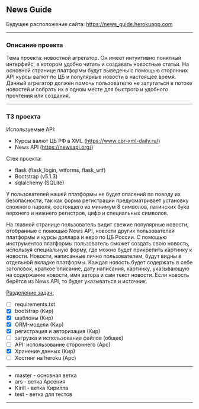 ## News Guide

Будущее раcположение сайта: https://news_guide.herokuapp.com

____ 
### Описание проекта
Тема проекта: новостной агрегатор. Он имеет интуитивно понятный интерфейс, в котором удобно читать и создавать новостные статьи. На основной странице платформы будут выведены с помощью сторонних API курсы валют по ЦБ и популярные новости в настоящее время. Данный агрегатор должен помочь пользователю не запутаться в потоке новостей и собрать их в одном месте для быстрого и удобного прочтения или создания. 

____
### ТЗ проекта
Используемые API:
- Курсы валют ЦБ РФ в XML (https://www.cbr-xml-daily.ru/)
- News API (https://newsapi.org/)

Стек проекта:
- flask (flask_login, wtforms, flask_wtf)
- Bootstrap (v5.1.3)
- sqlalchemy (SQLite)

У пользователей нашей платформы не будет опасений по поводу их безопасности, так как форма регистрации предусматривает установку сложного пароля, состоящего из минимум 8 символов, латинских букв верхнего и нижнего регистров, цифр и специальных символов.

На главной странице пользователь видит свежие популярные новости, отобранные с помощью News API, новости других пользователей платформы и курсы доллара и евро по ЦБ России. С помощью инструментов платформы пользователь сможет создать свою новость, используя специальную форму, где можно будет прикрепить картинку к новости. Новости, написанные лично пользователем, будут видны в отдельной вкладке платформы. Каждая новость будет содержать в  себе заголовок, краткое описание, дату написания, картинку, указывающую на содержание новости, имя автора и сам текст новости. Если новость берётся из News API, то будет указываться и источник.

<ins>Разделение задач: </ins>
- [ ]  requirements.txt
- [x]  bootstrap (Кир)
- [x]  шаблоны (Кир)
- [x]  ORM-модели (Кир)
- [x]  регистрация и авторизация (Кир)
- [ ]  загрузка и использование файлов (общее)
- [ ]  API: использование стороннего (Арс)
- [x]  Хранение данных (Кир)
- [ ]  Хостинг на heroku (Арс)
____
- master - основная ветка
- ars - ветка Арсения
- Kirill - ветка Кирилла
- test - ветка для тестов
____
